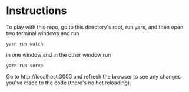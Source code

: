 # Instructions

To play with this repo, go to this directory's root, run `yarn`, and then open two terminal windows and run

```
yarn run watch
```
in one window and in the other window run
```
yarn run serve
```

Go to http://localhost:3000 and refresh the browser to see any changes you've made to the code (there's no hot reloading).
